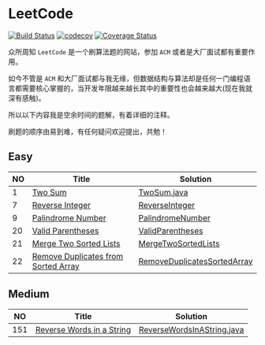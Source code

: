 # LeetCode

[![Build Status](https://travis-ci.org/crossoverJie/leetcode.svg?branch=master)](https://travis-ci.org/crossoverJie/leetcode)
[![codecov](https://codecov.io/gh/crossoverJie/leetcode/branch/master/graph/badge.svg)](https://codecov.io/gh/crossoverJie/leetcode)
[![Coverage Status](https://coveralls.io/repos/github/crossoverJie/leetcode/badge.svg)](https://coveralls.io/github/crossoverJie/leetcode)

众所周知 `LeetCode` 是一个刷算法题的网站，参加 `ACM` 或者是大厂面试都有重要作用。

如今不管是 `ACM` 和大厂面试都与我无缘，但数据结构与算法却是任何一门编程语言都需要核心掌握的，当开发年限越来越长其中的重要性也会越来越大(现在我就深有感触)。

所以以下内容我是空余时间的题解，有着详细的注释。

刷题的顺序由易到难，有任何疑问欢迎提出，共勉！



## Easy

NO | Title | Solution
---- | --- | ---
1| [Two Sum](https://leetcode.com/problems/two-sum)   | [TwoSum.java](https://github.com/crossoverJie/leetcode/blob/master/src/main/java/com/crossoverjie/leetcode/easy/TwoSum.java)
7 |  [Reverse Integer](https://leetcode.com/problems/reverse-integer/) | [ReverseInteger](https://github.com/crossoverJie/leetcode/blob/master/src/main/java/com/crossoverjie/leetcode/easy/ReverseInteger.java)
9 |  [Palindrome Number](https://leetcode.com/problems/palindrome-number/description/) | [PalindromeNumber](https://github.com/crossoverJie/leetcode/blob/master/src/main/java/com/crossoverjie/leetcode/easy/PalindromeNumber.java)
20 |  [Valid Parentheses](https://leetcode.com/problems/valid-parentheses/description/) | [ValidParentheses](https://github.com/crossoverJie/leetcode/blob/master/src/main/java/com/crossoverjie/leetcode/easy/ValidParentheses.java)
21 |  [Merge Two Sorted Lists](https://leetcode.com/problems/merge-two-sorted-lists/description/) | [MergeTwoSortedLists](https://github.com/crossoverJie/leetcode/blob/master/src/main/java/com/crossoverjie/leetcode/easy/MergeTwoSortedLists.java)
22 |  [Remove Duplicates from Sorted Array](https://leetcode.com/problems/remove-duplicates-from-sorted-array/description/) | [RemoveDuplicatesSortedArray](https://github.com/crossoverJie/leetcode/blob/master/src/main/java/com/crossoverjie/leetcode/easy/RemoveDuplicatesSortedArray.java)


## Medium

NO | Title | Solution
---- | --- | ---
151| [Reverse Words in a String](https://leetcode.com/problems/reverse-words-in-a-string/description/)   | [ReverseWordsInAString.java](https://github.com/crossoverJie/leetcode/blob/master/src/main/java/com/crossoverjie/leetcode/medium/ReverseWordsInAString)
